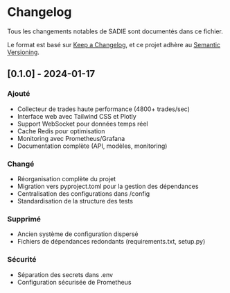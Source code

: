 # Changelog

Tous les changements notables de SADIE sont documentés dans ce fichier.

Le format est basé sur [Keep a Changelog](https://keepachangelog.com/fr/1.1.0/),
et ce projet adhère au [Semantic Versioning](https://semver.org/spec/v2.0.0.html).

## [0.1.0] - 2024-01-17

### Ajouté
- Collecteur de trades haute performance (4800+ trades/sec)
- Interface web avec Tailwind CSS et Plotly
- Support WebSocket pour données temps réel
- Cache Redis pour optimisation
- Monitoring avec Prometheus/Grafana
- Documentation complète (API, modèles, monitoring)

### Changé
- Réorganisation complète du projet
- Migration vers pyproject.toml pour la gestion des dépendances
- Centralisation des configurations dans /config
- Standardisation de la structure des tests

### Supprimé
- Ancien système de configuration dispersé
- Fichiers de dépendances redondants (requirements.txt, setup.py)

### Sécurité
- Séparation des secrets dans .env
- Configuration sécurisée de Prometheus 